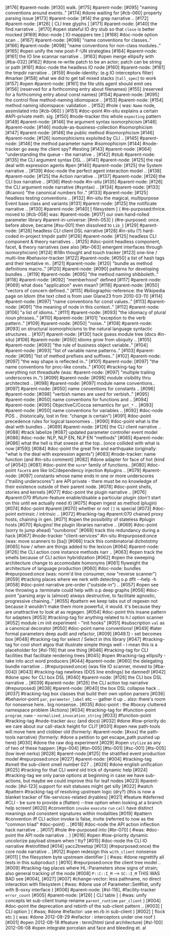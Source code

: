 [#176]       #parent-node: [#130] walk.
[#175]       #parent-node: [#095] "naming conventions around events.."
[#174]       #done waiting for [#cb-060] property parsing issue
[#173]       #parent-node: [#14] the grep narrative ..
[#172]       #parent-node: [#126]  [ CLI tree glyphs ]
[#171]       #parent-node: [#140] the find narrative ..
[#170] #open stateful IO dry stub so that `close` is better mocked
[#169]       #doc-node [ IO mapppers tee ]
[#168]       #doc-node option scan ..
[#167]       #parent-node: [#098] "name conventions for classes.."
[#166]       #parent-node: [#098] "name conventions for non-class modules.."
[#165] #open unify the new post-F-UN strategties
[#164]       #parent-node: [#161] the IO line scannar narrative ..
[#163] #open merge ellipsify with [#ba-032]
[#162]       #done re-write patch to be an actor; patch can be string or path
[#161]       #doc-node the headless IO node
[#160]       #parent-node: [#161] the tmpdir narrative ..
[#159]       #node-identity: (e.g IO interceptors filter) #marker
[#158]       what we did to get tall mixed stacks (`tall_spec`) to work
[#157] #open #parent-node: [#161] the file utils agent should emit oes
[#156]       (reserved for a forthcoming entry about filenames)
[#155]       (reserved for a forthcoming entry about const names)
[#154]       #parent-node: [#095] the control flow method-naming idiomspace ..
[#153]       #parent-node: [#154] method naming idiomspace: validation ..
[#152] #hole ( was: `Name` node, assimilated into [#cb-060] )
[#151]       #doc-point #in-situ explains a certain #API-private meth. sig.
[#150]       #node-tracker this whole `expecting` pattern
[#149]       #parent-node: [#146] the argument syntax isomorphicism
[#148]       #parent-node: [#146] module-as-business-collection #isomorphicism
[#147]       #parent-node: [#146] the public method #isomorphicism
[#146]       #parent-node: [#126] isomorphicisms exploited by CLI ..
[#145]       #parent-node: [#146] the method parameter name #isomophicism
[#144]       #node-tracker go away the client spy? #testing
[#143]       #parent-node: [#064] "understanding the queue - the narrative ..
[#142]       #stub #parent-node: [#135] the CLI argument syntax DSL ..
[#141]       #parent-node: [#125] the real deal with expression agents #pen
[#140]       #parent-node: [#125] the System narrative ..
[#139]       #doc-node the perfect agent interaction model ..
[#138]       #parent-node: [#125] the Action narrative ..
[#137]       #parent-node: [#126] the CLI box narrative ..
[#136]       #test-node #in-situ
[#135]       #parent-node: [#126] the CLI argument node narrative (#syntax) ..
[#134]       #parent-node: [#133]  (#canon) "the canonical numbers for.."
[#133]       #parent-node: [#125] headless testing conventions ..
[#132]       #in-situ the magical, multipurpose Event base class and variants
[#131]       #parent-node: [#125] the notificate narrative ..
[#130]       #parent-node: [#140]  [ filesystem ]
             ( #re-purposed:thrice. moved to [#cb-058]
               was: #parent-node: [#017] our own hand-rolled parameter library
               #parent-in-universe: [#mh-053] )
             (#re-purposed: once. before above, became [#su-001] then
               dissolved to `Lib_`)
[#129]       #parent-node: [#126] headless CLI client DSL narrative
[#128]       #in-situ (?) hard-coded in-project tmpdir path!
[#126]       #parent-node: [#125] headless CLI component & theory narratives ..
[#125]       #doc-point headless component, facet, & theory narratives
             (see also [#br-063] emergent interfaces through isomorphicism)
[#124]       #i18n thought and touch tracker
[#123]       one-line / multi-line #behavior-tracker
[#122]       #parent-node: [#050] a list of hash tags and their tentative m..
[#121]       #parent-node: [#120] "bundle as method definitions macro.."
[#120]       #parent-node: [#090] patterns for developing bundles ..
[#119]       #parent-node: [#095] "the method naming shibboleth.."
[#118]       #parent-node: [#092] "memberhood" defined
[#117]       #parent-node: [#069] what does "application" even mean?
[#116]       #parent-node: [#050] "vectors of concern defined.."
[#115]       #biliographic-reference: the Wikipedia page on _Idiom_
              (the text cited is from user Glane23 from 2010-03-11)
[#114]       #parent-node: [#097] "name conventions for const values.."
[#113]       #parent-node: [#091] "the meaning of node in this context.."
[#112]       #parent-node: [#106] "a list of idioms.."
[#111]       #parent-node: [#093] "the idiomacy of plural noun phrases.."
[#110]       #parent-node: [#101] "exception to the verb pattern.."
[#109]       #parent-node: [#050] "noise.."
[#108]       #parent-node: [#093] on structural isomorphicisms to the
              natural language syntactic structures ..
[#107]       #parent-node: [#130] hack guess module tree (docs #in-situ)
[#106]       #parent-node: [#050] idioms grow from ubiquity ..
[#105]       #parent-node: [#093] "the rule of business object variable.."
[#104]       #parent-node: [#093] "list of variable name patterns.."
[#103]       #parent-node: [#095] "list of method prefixes and suffixes.."
[#102]       #parent-node: [#097] "the way shape is reflected in.."
[#101]       #parent-node: [#097] "the name conventions for proc-like consts.."
[#100]       #tracking-tag for everything not threadsafe
             (was: #parent-node: [#097] "multiple trailing underscores in..")
[#099]       #parent-node: [#098] module visibility thru architected ..
[#098]       #parent-node: [#097] module name conventions..
[#097]       #parent-node: [#050] name conventions for constants ..
[#096]       #parent-node: [#098] "verbish names are used for verbish.."
[#095]       #parent-node: [#050] name conventions for functions and ..
[#094]       #parent-node: [#095] ObjectiveC/Cocoa semantics for `get_*` ..
[#093]       #parent-node: [#050] name conventions for variables ..
[#092]       #doc-node POS .. (historically, lost in fire: "change is certain")
[#091]       #doc-point precedence rules for logical taxonomies ..
[#090]       #doc-point what is the deal with bundles ..
[#089]       #parent-node: [#126] the CLI client narrative ..
[#088]       #track labelize
[#087]       updated parameter controller event model
[#086]       #doc-node: NLP, NLP EN, NLP EN "methods"
[#085]       #parent-node: [#086] what the hell is that sneeze at the top..
             (once collided with what is now [#159])
[#084]       #doc-point the great fire and earthquake (originally:
               "what is the deal with expression agents")
[#083]       #node-tracker: name function (and #in-situ comment)
[#082]       #done adapter for face of hot (kind of [#054])
[#081]       #doc-point the `norm*` family of functions..
[#080]       #doc-point `facet`s are like IoC/dependency injection #plugins ..
[#079]       #parent-node: [#097] constants whose name ends in one or more
             underscores ("trailing underscores") are API private -
             there must be no knowledge of their existence outside of
             their parent node.
[#078]       #doc-point shells, stories and kernels
[#077]       #doc-point the plugin narrative ..
[#076]       #parent:070 #future-feature enable/disable a particular plugin
             (don't start on this until we actually need it)
[#075] #open ingest as method (plugin)
[#074]       #doc-point #parent:[#070] whether or not `[]` is special
[#073]       #doc-point extrinsic / intrinsic ..
[#072]       #tracking-tag #parent:070 chained proxy hosts, chaining in gen.
[#071] #open the possibility of stateless #plugin hosts
[#070]       #plugins! the plugin libraries narrative ..
[#069]       #doc-point (sorry to jump ahead) "ouroboros"
[#068]       track this redundancy during a hack
[#067]       #node-tracker "client-services" #in-situ
             #repurposed:once (was: move scanners to [ba])
[#066]       track this combinatorial dichototmy
[#065]       how / when are things added to the lexicon
[#064]       #parent-node: [#126] the CLI action core instance methods narr ..
[#063] #open track the smells because of CLI action hybridization
[#062] #open the sweeping architecture change to accomodate homonyms
[#061]       flyweight the architecture of language production
[#060]       #doc-node: bundles
             #repurposed:once (was: norm'd line consumer, now "reverse scanner")
[#059]       #tracking places where we nerk with detecting o.p dflt --help -h
[#058]       #doc-point narrative pre-order ("outside-in") ..
[#057] #open see how throwing a :terminate could help with o.p deep graphs
[#056]       #doc-point "parsing argv is (almost) always destructive,
               to facilitate agnostic, progressive chaining.."
[#055]       #pattern we keep tabs out of regexen not because it
             wouldn't make them more powerful, it would. it's because
             they are unattractive to look at as regegen.
[#054]       #doc-point this insane pattern for adapters
[#053]       #tracking-tag for anything related to h.l option scanner
[#052]       module i.m init experiment - "init hooks"
[#051]       #subscription `val` as a canonical decorator
[#050]       #doc-point name conventions!
[#049]       #later formal parameters deep audit and refactor, [#009]
             [#049.1] - set becomes box
[#048]       #tracking-tag for select / Select in this library
[#047]       #tracking-tag for cool short algos that illustrate simple things
             well - i mean this is a placeholder for [#sl-116] that one thing
[#046]       #tracking-tag for CLI facilities that facilitate rendering trees
[#045] #open #tracking-tag ellipsify - take into acct word producers
[#044]       #parent-node: [#060] the delegating bundle narrative ..
             (#repurposed:once) (was file IO scanner, moved to [#ba-004])
[#043]       #tracking-tag newlines (DOS line endings) be damned!
[#042]       #done spec for CLI box DSL
[#040]       #parent-node: [#126] the CLI box DSL narrative ..
[#039]       #parent-node: [#126] the CLI action top narrative (#repurposed)
[#038]       #parent-node: [#040] the box DSL collapse hack ..
[#037]       #tracking-tag box classes that build their own option parsers
[#036]       #behavior-point `par`, `parameter_label` etc -- gather it up ..
               also: there's room for nonsense here.. big nonsense..
[#035]       #doc-point : the #boxxy cluttered namespace problem (Actions)
[#034]       #tracking-tag for #function-point `program_name` -
              `normalized_invocation_string`
[#033]       #function-point #tracking-tag #node-tracker `desc` (and docs)
[#032]       #done #low-priority do we care about our call-stack height for CLI?
[#031] #open new path-tools will move here and clobber old
             (formerly: #parent-node: [#xxx] the path-tools narrative)
             (formerly: #done a petition to get escape_path pushed up here)
[#030]       #done the raw dog experiment
[#029] #open `stylize` as any of two of these happen: [#gs-004] [#bn-005]
               [#to-001] [#sc-001] [#ts-005] (low level nerks)
[#028]       #parent-node:[#125] the stratified event production model
               #repurposed:once
[#027]       #parent-node: [#004] #tracking-tag #smell
               the sub-client smell number 027 ..
[#026]       #done english unification
[#025]       #tracking for that CLI weird old trick of dynamic help
[#024]       #tracking-tag we only parse options at beginning in case we
             have sub-actions, but maybe we could improve this for leaf nodes
[#023]       #parent-node: [#sl-123] support for exit statuses might get silly
[#022]       #watch #pattern #tracking-tag of resolving upstream logic (dry?)
               (this is now a blanket tracker of file-services-related dryables)
[#021]       #feature #deferred #CLI - be sure to provide a (flatten) --tree
               option when looking at a branch help screen!
[#020]       #convention `invoke` `execute` `run` `call` have distinct meanings
               and consistent signatures within modalities
[#019]       #pattern #convention iff CLI action invoke is false, invite
               (referred to now as the "common triad" #doc-point) ..
[#018]       #doc-node the API action inflection hack narrative ..
[#017] #hole #re-purposed into [#br-070]
             ( #was: #doc-point the API node narrative .. )
[#016] #open #low-priority dynamic uncolorize payload stream when ! tty?
[#015]       #doc-node the CLI IO narrative #retrofitted
[#014]       yacc2treetop
[#013]       (#repurposed:once) the core node narrative ..
[#012] #open redesign this `with_client` nonsense
[#011]       [ the filesystem byte upstream identifier ]
             ( #was: #done regrettify all tests in this subproduct )
[#010]       #repurposed:once the client tree model ..
[#009]       #tracking-tag places where HL::Parameters show signs of strain; also general tracking of the node
[#008]       `P::C::I_M` --> `SC::I_M` THIS WAS BAD see [#004], [#027]
[#007]       #change-vector: less pathname, *no* direct interaction with filesystem
             ( #was: #done use of Parameter::Set#list, unify with B-oxxy interface )
[#006]       #parent-node: [#sl-116], #facility-tracker `error_count`
[#005]       #parent-node: [#126]  [ CLI table ]
             ( #was: unify concepts let sub-client trump rename `parent_runtime` `par_client` )
[#004]       #doc-point the deprecation and rebirth of the sub-client pattern ..
[#003]       [ CLI option ]
             ( #was; #done #refactor: use en.rb in sub-client )
[#002]       [ flock etc ]
             ( was: #done 2012-08-29 #refactor : interceptors under one roof )
[#001] #open 2012-08-18 #feature : term2html (and architecture)
[#sl-100] 2012-06-08 #open integrate porcelain and face and bleeding et. al
